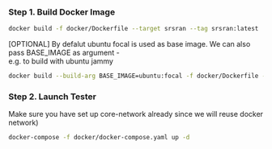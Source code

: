 ### Step 1. Build Docker Image ###

```bash
docker build -f docker/Dockerfile --target srsran --tag srsran:latest .
```
[OPTIONAL] By defalut ubuntu focal is used as base image. We can also pass BASE_IMAGE as argument - <br/> e.g. to build with ubuntu jammy 
```bash
docker build --build-arg BASE_IMAGE=ubuntu:focal -f docker/Dockerfile --target srsran --tag srsran:latest .
```
### Step 2. Launch Tester ###
Make sure you have set up core-network already since we will reuse docker network)

```bash
docker-compose -f docker/docker-compose.yaml up -d
```

